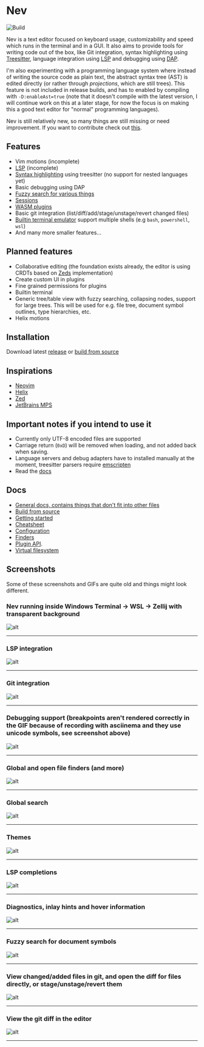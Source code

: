 # Nev

![Build](https://github.com/Nimaoth/Nev/actions/workflows/main.yml/badge.svg?event=push)

Nev is a text editor focused on keyboard usage, customizability and speed which runs in the terminal and in a GUI.
It also aims to provide tools for writing code out of the box, like Git integration, syntax highlighting using [Treesitter](https://tree-sitter.github.io/tree-sitter/), language integration using [LSP](https://microsoft.github.io/language-server-protocol) and debugging using [DAP](https://microsoft.github.io/debug-adapter-protocol/).

I'm also experimenting with a programming language system where instead of writing the source code as plain text,
the abstract syntax tree (AST) is edited directly (or rather through _projections_, which are still trees).
This feature is not included in release builds, and has to enabled by compiling with `-D:enableAst=true` (note that it doesn't compile with the latest version, I will continue work on this at a later stage, for now the focus is on making this a good text editor for "normal" programming languages).

Nev is still relatively new, so many things are still missing or need improvement. If you want to contribute check out [this](CONTRIBUTING.md).

## Features
- Vim motions (incomplete)
- [LSP](docs/lsp.md) (incomplete)
- [Syntax highlighting](docs/treesitter.md) using treesitter (no support for nested languages yet)
- Basic debugging using DAP
- [Fuzzy search for various things](docs/finders.md)
- [Sessions](docs/sessions.md)
- [WASM plugins](docs/configuration.md)
- Basic git integration (list/diff/add/stage/unstage/revert changed files)
- [Builtin terminal emulator](docs/docs.md#Terminal) support multiple shells (e.g `bash`, `powershell`, `wsl`)
- And many more smaller features...

## Planned features
- Collaborative editing (the foundation exists already, the editor is using CRDTs based on [Zeds](https://github.com/zed-industries/zed) implementation)
- Create custom UI in plugins
- Fine grained permissions for plugins
- Builtin terminal
- Generic tree/table view with fuzzy searching, collapsing nodes, support for large trees. This will be used for e.g. file tree, document symbol outlines, type hierarchies, etc.
- Helix motions

## Installation
Download latest [release](https://github.com/Nimaoth/Nev/releases) or [build from source](docs/building_from_source.md)

## Inspirations
- [Neovim](https://github.com/neovim/neovim)
- [Helix](https://github.com/helix-editor/helix)
- [Zed](https://github.com/zed-industries/zed)
- [JetBrains MPS](https://github.com/JetBrains/MPS)

## Important notes if you intend to use it
- Currently only UTF-8 encoded files are supported
- Carriage return (`0xD`) will be removed when loading, and not added back when saving.
- Language servers and debug adapters have to installed manually at the moment, treesitter parsers require [emscripten](https://github.com/emscripten-core/emscripten)
- Read the [docs](docs/getting_started.md)

## Docs
- [General docs, contains things that don't fit into other files](docs/docs.md)
- [Build from source](docs/building_from_source.md)
- [Getting started](docs/getting_started.md)
- [Cheatsheet](docs/cheatsheet.md)
- [Configuration](docs/configuration.md)
- [Finders](docs/finders.md)
- [Plugin API](https://nimaoth.github.io/AbsytreeDocs/scripting_nim/htmldocs/theindex.html).
- [Virtual filesystem](docs/virtual_file_system.md)

## Screenshots

Some of these screenshots and GIFs are quite old and things might look different.

### Nev running inside Windows Terminal -> WSL -> Zellij with transparent background
![alt](https://raw.githubusercontent.com/Nimaoth/NevScreenshots/main/transparent_background.png)

---

### LSP integration
![alt](https://raw.githubusercontent.com/Nimaoth/NevScreenshots/main/lsp.gif)

---

### Git integration
![alt](https://raw.githubusercontent.com/Nimaoth/NevScreenshots/main/git.gif)

---

### Debugging support (breakpoints aren't rendered correctly in the GIF because of recording with asciinema and they use unicode symbols, see screenshot above)
![alt](https://raw.githubusercontent.com/Nimaoth/NevScreenshots/main/debug.gif)

---

### Global and open file finders (and more)
![alt](https://raw.githubusercontent.com/Nimaoth/NevScreenshots/main/finders.gif)

---

### Global search
![alt](https://raw.githubusercontent.com/Nimaoth/NevScreenshots/main/search.gif)

---

### Themes
![alt](https://raw.githubusercontent.com/Nimaoth/NevScreenshots/main/themes.gif)

---

### LSP completions
![alt](https://raw.githubusercontent.com/Nimaoth/NevScreenshots/main/lsp_completions.png)

---

### Diagnostics, inlay hints and hover information
![alt](https://raw.githubusercontent.com/Nimaoth/NevScreenshots/main/lsp_diagnostics_inlay_hints_hover.png)

---

### Fuzzy search for document symbols
![alt](https://raw.githubusercontent.com/Nimaoth/NevScreenshots/main/lsp_document_symbols.png)

---

### View changed/added files in git, and open the diff for files directly, or stage/unstage/revert them
![alt](https://raw.githubusercontent.com/Nimaoth/NevScreenshots/main/git_changed_files.png)

---

### View the git diff in the editor
![alt](https://raw.githubusercontent.com/Nimaoth/NevScreenshots/main/git_diff.png)

---

